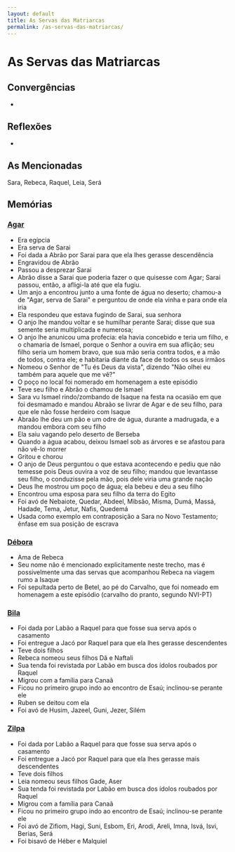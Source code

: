 ```yaml
---
layout: default
title: As Servas das Matriarcas
permalink: /as-servas-das-matriarcas/
---
```


# As Servas das Matriarcas 


## Convergências
-

## Reflexões
-

## As Mencionadas

Sara, Rebeca, Raquel, Leia, Será


## Memórias

### [Agar](../agar)

- Era egípcia
- Era serva de Sarai
- Foi dada a Abrão por Sarai para que ela lhes gerasse descendência
- Engravidou de Abrão
- Passou a desprezar Sarai
- Abrão disse a Sarai que poderia fazer o que quisesse com Agar; Sarai passou, então, a afligi-la até que ela fugiu.
- Um anjo a encontrou junto a uma fonte de água no deserto; chamou-a de "Agar, serva de Sarai" e perguntou de onde ela vinha e para onde ela iria
- Ela respondeu que estava fugindo de Sarai, sua senhora
- O anjo lhe mandou voltar e se humilhar perante Sarai; disse que sua semente seria multiplicada e numerosa; 
- O anjo lhe anunicou uma profecia: ela havia concebido e teria um filho, e o chamaria de Ismael, porque o Senhor a ouvira em sua aflição; seu filho seria um homem bravo, que sua mão seria contra todos, e a mão de todos, contra ele; e habitaria diante da face de todos os seus irmãos
- Nomeou o Senhor de "Tu és Deus da vista", dizendo "Não olhei eu também para aquele que me vê?"
- O poço no local foi nomerado em homenagem a este episódio
- Teve seu filho e Abrão o chamou de Ismael
- Sara vu Ismael rindo/zombando de Isaque na festa na ocasião em que foi desmamado e mandou Abraão se livrar de Agar e de seu filho, para que ele não fosse herdeiro com Isaque
- Abraão lhe deu um pão e um odre de água, durante a madrugada, e a mandou embora com seu filho
- Ela saiu vagando pelo deserto de Berseba
- Quando a água acabou, deixou Ismael sob as árvores e se afastou para não vê-lo morrer
- Gritou e chorou
- O anjo de Deus perguntou o que estava acontecendo e pediu que não temesse pois Deus ouvira a voz de seu filho; mandou que levantasse seu filho, o conduzisse pela mão, pois dele viria uma grande nação
- Deus lhe mostrou um poço de água; ela bebeu e deu a seu filho
- Encontrou uma esposa para seu filho da terra do Egito 
- Foi avó de Nebaiote, Quedar, Abdeel, Mibsão, Misma, Dumá, Massá, Hadade, Tema, Jetur, Nafis, Quedemá
- Usada como exemplo em contraposição a Sara no Novo Testamento; ênfase em sua posição de escrava

### [Débora](../debora)

- Ama de Rebeca
- Seu nome não é mencionado explicitamente neste trecho, mas é possivelmente uma das servas que acompanhou Rebeca na viagem rumo a Isaque
- Foi sepultada perto de Betel, ao pé do Carvalho, que foi nomeado em homenagem a este episódio (carvalho do pranto, segundo NVI-PT)


### [Bila](../bila)

- Foi dada por Labão a Raquel para que fosse sua serva após o casamento
- Foi entregue a Jacó por Raquel para que ela lhes gerasse descendentes
- Teve dois filhos
- Rebeca nomeou seus filhos Dã e Naftali
- Sua tenda foi revistada por Labão em busca dos ídolos roubados por Raquel
- Migrou com a família para Canaã
- Ficou no primeiro grupo indo ao encontro de Esaú; inclinou-se perante ele
- Ruben se deitou com ela
- Foi avó de Husim, Jazeel, Guni, Jezer, Silém


### [Zilpa](../zilpa)

- Foi dada por Labão a Raquel para que fosse sua serva após o casamento
- Foi entregue a Jacó por Raquel para que ela lhes gerasse mais descendentes
- Teve dois filhos
- Leia nomeou seus filhos Gade, Aser
- Sua tenda foi revistada por Labão em busca dos ídolos roubados por Raquel
- Migrou com a família para Canaã
- Ficou no primeiro grupo indo ao encontro de Esaú; inclinou-se perante ele
- Foi avó de Zifiom, Hagi, Suni, Esbom, Eri, Arodi, Areli, Imna, Isvá, Isvi, Berias, Será
- Foi bisavó de Héber e Malquiel
